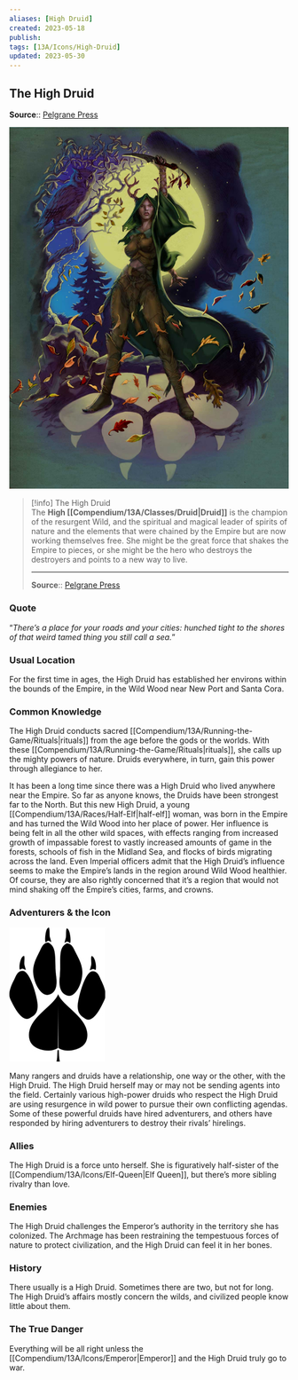 ```yaml
---
aliases: [High Druid]
created: 2023-05-18
publish: 
tags: [13A/Icons/High-Druid]
updated: 2023-05-30
---
```


## The High Druid

**Source**:: [Pelgrane Press](https://pelgranepress.com/2012/04/25/icons-of-the-13th-age-high-druid/)

![highdruid_color|300](Compendium/13A/Icons/High-Druid-image-1.jpg)

>[!info] The High Druid  
> The **High [[Compendium/13A/Classes/Druid|Druid]]** is the champion of the resurgent Wild, and the spiritual and magical leader of spirits of nature and the elements that were chained by the Empire but are now working themselves free. She might be the great force that shakes the Empire to pieces, or she might be the hero who destroys the destroyers and points to a new way to live.
>
> ---
>
> **Source**:: [Pelgrane Press](https://pelgranepress.com/2012/04/25/icons-of-the-13th-age-high-druid/)

### Quote

“*There’s a place for your roads and your cities: hunched tight to the shores of that weird tamed thing you still call a sea.*”

### Usual Location

For the first time in ages, the High Druid has established her environs within the bounds of the Empire, in the Wild Wood near New Port and Santa Cora.

### Common Knowledge

The High Druid conducts sacred [[Compendium/13A/Running-the-Game/Rituals|rituals]] from the age before the gods or the worlds. With these [[Compendium/13A/Running-the-Game/Rituals|rituals]], she calls up the mighty powers of nature. Druids everywhere, in turn, gain this power through allegiance to her.

It has been a long time since there was a High Druid who lived anywhere near the Empire. So far as anyone knows, the Druids have been strongest far to the North. But this new High Druid, a young [[Compendium/13A/Races/Half-Elf|half-elf]] woman, was born in the Empire and has turned the Wild Wood into her place of power. Her influence is being felt in all the other wild spaces, with effects ranging from increased growth of impassable forest to vastly increased amounts of game in the forests, schools of fish in the Midland Sea, and flocks of birds migrating across the land. Even Imperial officers admit that the High Druid’s influence seems to make the Empire’s lands in the region around Wild Wood healthier. Of course, they are also rightly concerned that it’s a region that would not mind shaking off the Empire’s cities, farms, and crowns.

### Adventurers & the Icon

![high-druid-symbol|100](Compendium/13A/Icons/High-Druid-image-2.png)

Many rangers and druids have a relationship, one way or the other, with the High Druid. The High Druid herself may or may not be sending agents into the field. Certainly various high-power druids who respect the High Druid are using resurgence in wild power to pursue their own conflicting agendas. Some of these powerful druids have hired adventurers, and others have responded by hiring adventurers to destroy their rivals’ hirelings.

### Allies

The High Druid is a force unto herself. She is figuratively half-sister of the [[Compendium/13A/Icons/Elf-Queen|Elf Queen]], but there’s more sibling rivalry than love.

### Enemies

The High Druid challenges the Emperor’s authority in the territory she has colonized. The Archmage has been restraining the tempestuous forces of nature to protect civilization, and the High Druid can feel it in her bones.

### History

There usually is a High Druid. Sometimes there are two, but not for long. The High Druid’s affairs mostly concern the wilds, and civilized people know little about them.

### The True Danger

Everything will be all right unless the [[Compendium/13A/Icons/Emperor|Emperor]] and the High Druid truly go to war.